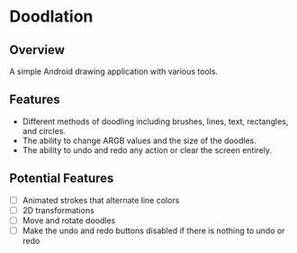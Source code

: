 # Doodlation
## Overview
A simple Android drawing application with various tools.
## Features
- Different methods of doodling including brushes, lines, text, rectangles, and circles.
- The ability to change ARGB values and the size of the doodles.
- The ability to undo and redo any action or clear the screen entirely.

## Potential Features
- [ ] Animated strokes that alternate line colors
- [ ] 2D transformations
- [ ] Move and rotate doodles
- [ ] Make the undo and redo buttons disabled if there is nothing to undo or redo
